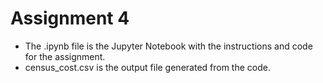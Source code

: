# Assignment 4 
- The .ipynb file is the Jupyter Notebook with the instructions and code for the assignment. 
- census_cost.csv is the output file generated from the code. 
